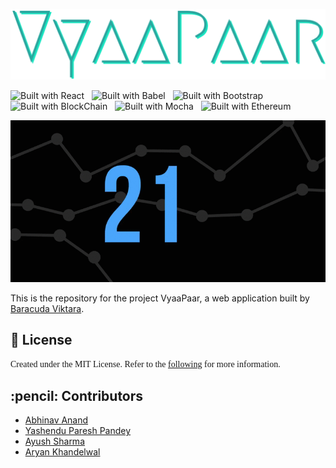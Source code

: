 

<p align="center"> 

<img src="./docs/VyaapaarFull2.png">
</p>

![Built with React](https://img.shields.io/badge/React-000000?style=for-the-badge&logo=react&logoColor=61DAFB)
&nbsp;
![Built with Babel](https://img.shields.io/badge/Babel-F9DC3E?style=for-the-badge&logo=Babel&logoColor=black)
&nbsp;
![Built with Bootstrap](https://img.shields.io/badge/Bootstrap-563D7C?style=for-the-badge&logo=bootstrap&logoColor=white)
&nbsp;
![Built with BlockChain](https://img.shields.io/badge/Blockchain-121D33?style=for-the-badge&logo=Blockchain.com&logoColor=white)
&nbsp;
![Built with Mocha](https://img.shields.io/badge/Mocha-8D6748?style=for-the-badge&logo=Mocha&logoColor=white)
&nbsp;
![Built with Ethereum](https://img.shields.io/badge/Ethereum-3B80AE?style=for-the-badge&logo=Ethereum&logoColor=white)

<p align="center"> 

<img src="./docs/vyaapaargif.gif">
</p>

This is the repository for the project VyaaPaar, a web application built  by [Baracuda Viktara](#Developers).



<p id="License"><h2><font>📘 License </font></h2></p>
<font face = "Verdana"> Created under the MIT License. Refer to the <a href="https://github.com/git/git-scm.com/blob/main/MIT-LICENSE.txt">following</a> for more information.</font>

<p id="Developers"><h2><font> :pencil: Contributors </font></h2></p>
<UL>
    <li><a href = "https://github.com/me-abhinav-1001"> Abhinav Anand </a> 
    <li><a href = "https://github.com/Spirit-ofJoy"> Yashendu Paresh Pandey </a>
    <li><a href = "https://github.com/ayayushsharma"> Ayush Sharma</a>
    <li><a href = "https://github.com/Ark2307"> Aryan Khandelwal</a>
    
</UL>
